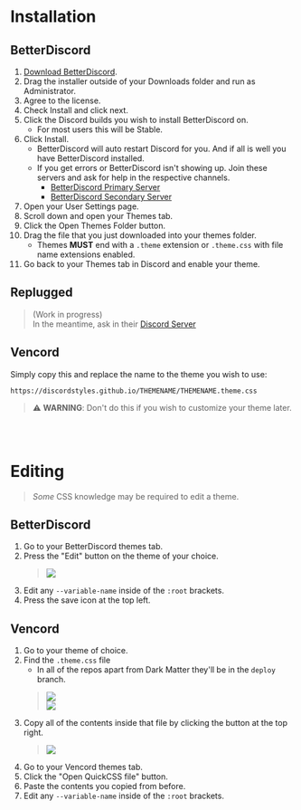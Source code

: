 # Installation

## BetterDiscord
1. [Download BetterDiscord](https://betterdiscord.app/).
2. Drag the installer outside of your Downloads folder and run as Administrator.
3. Agree to the license.
4. Check Install and click next.
5. Click the Discord builds you wish to install BetterDiscord on.
	- For most users this will be Stable.
6. Click Install.
	- BetterDiscord will auto restart Discord for you. And if all is well you have BetterDiscord installed.
	- If you get errors or BetterDiscord isn't showing up. Join these servers and ask for help in the respective channels.
		- [BetterDiscord Primary Server](https://discord.gg/0Tmfo5ZbORCRqbAd)
		- [BetterDiscord Secondary Server](https://discord.gg/2HScm8j)
7. Open your User Settings page.
8. Scroll down and open your Themes tab.
9. Click the Open Themes Folder button.
10. Drag the file that you just downloaded into your themes folder.
	- Themes **MUST** end with a `.theme` extension or `.theme.css` with file name extensions enabled.
11. Go back to your Themes tab in Discord and enable your theme.

## Replugged
> (Work in progress)  
> In the meantime, ask in their [Discord Server](https://discord.com/invite/replugged)

## Vencord
Simply copy this and replace the name to the theme you wish to use:
```
https://discordstyles.github.io/THEMENAME/THEMENAME.theme.css
```

> :warning: **WARNING**: Don't do this if you wish to customize your theme later.

<br>
<br>

# Editing
> *Some* CSS knowledge may be required to edit a theme.

## BetterDiscord
1. Go to your BetterDiscord themes tab.
2. Press the "Edit" button on the theme of your choice.
	> ![](https://i.imgur.com/inU9BY4.png)
4. Edit any `--variable-name` inside of the `:root` brackets.
6. Press the save icon at the top left.

## Vencord
1. Go to your theme of choice.
2. Find the `.theme.css` file
	- In all of the repos apart from Dark Matter they'll be in the `deploy` branch.
	> ![](https://i.imgur.com/UaNor0J.png)  
	> ![](https://i.imgur.com/ZzcO7J1.png)  
3. Copy all of the contents inside that file by clicking the button at the top right.
	> ![](https://i.imgur.com/3mkNzQe.png)
4. Go to your Vencord themes tab.
5. Click the "Open QuickCSS file" button.
6. Paste the contents you copied from before.
7. Edit any `--variable-name` inside of the `:root` brackets.
